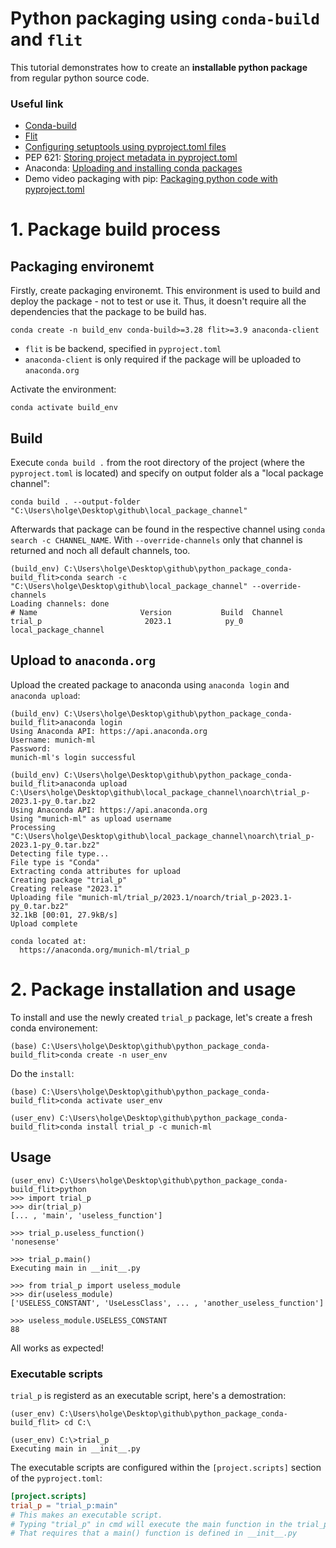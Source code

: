 # Python packaging using `conda-build` and `flit`
This tutorial demonstrates how to create an __installable python package__ from regular python source code.

### Useful link
- [Conda-build](https://docs.conda.io/projects/conda-build/en/stable/resources/define-metadata.html)
- [Flit](https://flit.pypa.io/en/latest/)
- [Configuring setuptools using pyproject.toml files](https://setuptools.pypa.io/en/latest/userguide/pyproject_config.html)
- PEP 621: [Storing project metadata in pyproject.toml](https://peps.python.org/pep-0621/) 
- Anaconda: [Uploading and installing conda packages](https://docs.anaconda.com/free/anacondaorg/user-guide/packages/conda-packages/)
- Demo video packaging with pip: [Packaging python code with pyproject.toml](https://youtu.be/v6tALyc4C10?si=D60Lz81g5KG_ZXNY)

# 1. Package build process
## Packaging environemt
Firstly, create packaging environemt. This environment is used to build and deploy the package - not to test or use it. Thus, it doesn't require all the dependencies that the package to be build has. 
```
conda create -n build_env conda-build>=3.28 flit>=3.9 anaconda-client
```
- `flit` is be backend, specified in `pyproject.toml`
- `anaconda-client` is only required if the package will be uploaded to `anaconda.org`

Activate the environment:
```
conda activate build_env 
```
## Build
Execute `conda build .` from the root directory of the project (where the `pyproject.toml` is located) and specify on output folder als a "local package channel":
```
conda build . --output-folder "C:\Users\holge\Desktop\github\local_package_channel"
```

Afterwards that package can be found in the respective channel using `conda search -c CHANNEL_NAME`. With `--override-channels` only that channel is returned and noch all default channels, too.

```
(build_env) C:\Users\holge\Desktop\github\python_package_conda-build_flit>conda search -c "C:\Users\holge\Desktop\github\local_package_channel" --override-channels              
Loading channels: done
# Name                       Version           Build  Channel
trial_p                       2023.1            py_0  local_package_channel
```
## Upload to `anaconda.org`
Upload the created package to anaconda using `anaconda login` and `anaconda upload`: 
```
(build_env) C:\Users\holge\Desktop\github\python_package_conda-build_flit>anaconda login
Using Anaconda API: https://api.anaconda.org
Username: munich-ml
Password: 
munich-ml's login successful

(build_env) C:\Users\holge\Desktop\github\python_package_conda-build_flit>anaconda upload C:\Users\holge\Desktop\github\local_package_channel\noarch\trial_p-2023.1-py_0.tar.bz2 
Using Anaconda API: https://api.anaconda.org
Using "munich-ml" as upload username
Processing "C:\Users\holge\Desktop\github\local_package_channel\noarch\trial_p-2023.1-py_0.tar.bz2"
Detecting file type...
File type is "Conda"
Extracting conda attributes for upload
Creating package "trial_p"
Creating release "2023.1"
Uploading file "munich-ml/trial_p/2023.1/noarch/trial_p-2023.1-py_0.tar.bz2"
32.1kB [00:01, 27.9kB/s]
Upload complete

conda located at:
  https://anaconda.org/munich-ml/trial_p
```

# 2. Package installation and usage
To install and use the newly created `trial_p` package, let's create a fresh conda environement:
```
(base) C:\Users\holge\Desktop\github\python_package_conda-build_flit>conda create -n user_env
```
Do the `install`:
```
(base) C:\Users\holge\Desktop\github\python_package_conda-build_flit>conda activate user_env

(user_env) C:\Users\holge\Desktop\github\python_package_conda-build_flit>conda install trial_p -c munich-ml
```

## Usage 
```
(user_env) C:\Users\holge\Desktop\github\python_package_conda-build_flit>python
>>> import trial_p
>>> dir(trial_p)
[... , 'main', 'useless_function']

>>> trial_p.useless_function()
'nonesense'

>>> trial_p.main()            
Executing main in __init__.py

>>> from trial_p import useless_module
>>> dir(useless_module) 
['USELESS_CONSTANT', 'UseLessClass', ... , 'another_useless_function']

>>> useless_module.USELESS_CONSTANT
88
```
All works as expected!

### Executable scripts 
`trial_p` is registerd as an executable script, here's a demostration:
```
(user_env) C:\Users\holge\Desktop\github\python_package_conda-build_flit> cd C:\

(user_env) C:\>trial_p
Executing main in __init__.py
```
The executable scripts are configured within the `[project.scripts]` section of the `pyproject.toml`:
```toml
[project.scripts] 
trial_p = "trial_p:main"
# This makes an executable script. 
# Typing "trial_p" in cmd will execute the main function in the trial_p package.
# That requires that a main() function is defined in __init__.py
```
